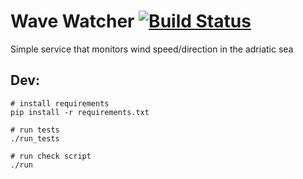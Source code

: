 Wave Watcher [![Build Status](https://travis-ci.org/Smotko/wave-watcher.svg?branch=master)](https://travis-ci.org/Smotko/wave-watcher/builds)
============

Simple service that monitors wind speed/direction in the adriatic sea

Dev:
----

    # install requirements
    pip install -r requirements.txt

    # run tests
    ./run_tests

    # run check script
    ./run



